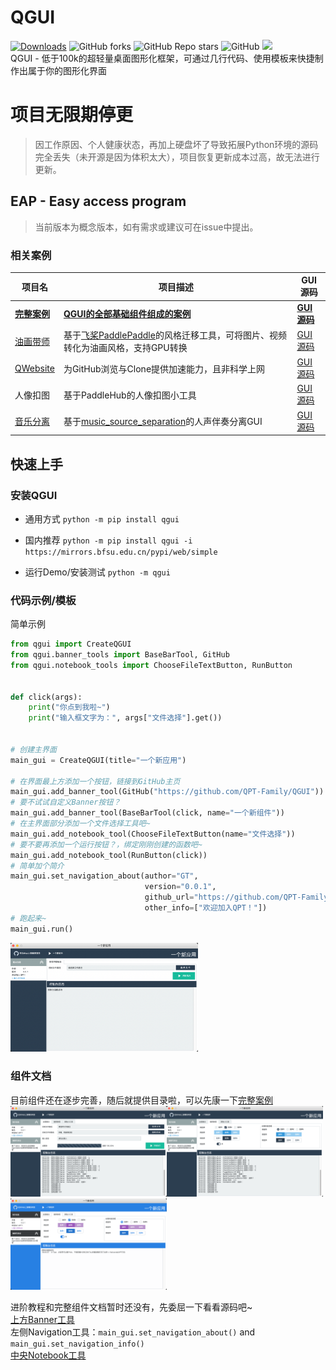 # QGUI

[![Downloads](https://static.pepy.tech/personalized-badge/qgui?period=total&units=international_system&left_color=grey&right_color=orange&left_text=Pypi%20User)](https://pepy.tech/project/qgui)
![GitHub forks](https://img.shields.io/github/forks/QPT-Family/QGUI)
![GitHub Repo stars](https://img.shields.io/github/stars/QPT-Family/QGUI)
![GitHub](https://img.shields.io/github/license/QPT-Family/QGUI)
![](https://img.shields.io/badge/支持系统-Win/Linux/MAC-9cf)  
QGUI - 低于100k的超轻量桌面图形化框架，可通过几行代码、使用模板来快捷制作出属于你的图形化界面

# 项目无限期停更  
> 因工作原因、个人健康状态，再加上硬盘坏了导致拓展Python环境的源码完全丢失（未开源是因为体积太大），项目恢复更新成本过高，故无法进行更新。

## EAP - Easy access program

> 当前版本为概念版本，如有需求或建议可在issue中提出。

### 相关案例
| 项目名 | 项目描述 | GUI源码 |
| ----- | -----   | --------     |
| [**完整案例**](qgui/__main__.py) | [**QGUI的全部基础组件组成的案例**](qgui/__main__.py) |[**GUI源码**](qgui/__main__.py) 
|[油画带师](https://github.com/AP-Kai/Paint-Master)| 基于[飞桨PaddlePaddle](https://github.com/PaddlePaddle)的风格迁移工具，可将图片、视频转化为油画风格，支持GPU转换 | [GUI源码](https://github.com/AP-Kai/Paint-Master/blob/main/run.py)  
|[QWebsite](https://github.com/QPT-Family/QWebSiteOptimizer)| 为GitHub浏览与Clone提供加速能力，且非科学上网| [GUI源码](https://github.com/QPT-Family/QWebSiteOptimizer/blob/main/qwebsite/submethod/github.py)
|人像扣图|基于PaddleHub的人像扣图小工具|[GUI源码](ori_doc/P01_PaddleHub人像扣图.md) 
|[音乐分离](https://github.com/Freddd13/music-separation-gui)|基于[music_source_separation](https://github.com/bytedance/music_source_separation)的人声伴奏分离GUI|[GUI源码](https://github.com/Freddd13/music-separation-gui/blob/main/MainUI.py) 

## 快速上手

### 安装QGUI

* 通用方式 ```python -m pip install qgui```
* 国内推荐 ```python -m pip install qgui -i https://mirrors.bfsu.edu.cn/pypi/web/simple```

* 运行Demo/安装测试 ```python -m qgui``` 

### 代码示例/模板 

简单示例

```python
from qgui import CreateQGUI
from qgui.banner_tools import BaseBarTool, GitHub
from qgui.notebook_tools import ChooseFileTextButton, RunButton


def click(args):
    print("你点到我啦~")
    print("输入框文字为：", args["文件选择"].get())


# 创建主界面
main_gui = CreateQGUI(title="一个新应用")

# 在界面最上方添加一个按钮，链接到GitHub主页
main_gui.add_banner_tool(GitHub("https://github.com/QPT-Family/QGUI"))
# 要不试试自定义Banner按钮？
main_gui.add_banner_tool(BaseBarTool(click, name="一个新组件"))
# 在主界面部分添加一个文件选择工具吧~
main_gui.add_notebook_tool(ChooseFileTextButton(name="文件选择"))
# 要不要再添加一个运行按钮？，绑定刚刚创建的函数吧~
main_gui.add_notebook_tool(RunButton(click))
# 简单加个简介
main_gui.set_navigation_about(author="GT",
                              version="0.0.1",
                              github_url="https://github.com/QPT-Family/QGUI",
                              other_info=["欢迎加入QPT！"])
# 跑起来~
main_gui.run()
```
<img src="./ext/Demo.png" width="300" title="Demo展示效果">

### 组件文档

目前组件还在逐步完善，随后就提供目录啦，可以先康一下[完整案例](qgui/__main__.py)  
<img src="./ext/Full1.png" width="250" title="Demo展示效果"><img src="./ext/Full2.png" width="250" title="Demo展示效果"><img src="./ext/Full3.png" width="250" title="Demo展示效果">

进阶教程和完整组件文档暂时还没有，先委屈一下看看源码吧~  
[上方Banner工具](./qgui/banner_tools.py)  
左侧Navigation工具：`main_gui.set_navigation_about()` and `main_gui.set_navigation_info()`  
[中央Notebook工具](./qgui/notebook_tools.py)


